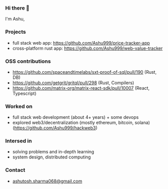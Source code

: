 ### Hi there 👋

I'm Ashu,

### Projects 
- full stack web app: https://github.com/Ashu999/price-tracker-app
- cross-platform rust app: https://github.com/Ashu999/web-value-tracker

### OSS contributions
- https://github.com/spaceandtimelabs/sxt-proof-of-sql/pull/190 (Rust, DB)
- https://github.com/getgrit/gritql/pull/298 (Rust, Compilers)
- https://github.com/matrix-org/matrix-react-sdk/pull/10007 (React, Typescript)

### Worked on
- full stack web development (about 4+ years) + some devops
- explored web3/decentralization (mostly ethereum, bitcoin, solana)  (https://github.com/Ashu999/hackweb3)

### Intersed in
- solving problems and in-depth learning
- system design, distributed computing

### Contact
- ashutosh.sharma068@gmail.com
